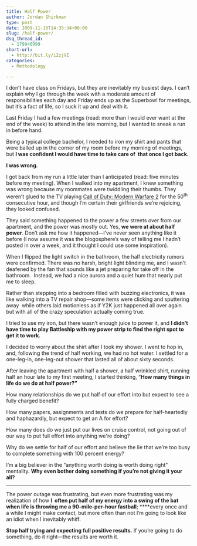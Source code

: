 ```yaml
---
title: Half Power
author: Jordan Shirkman
type: post
date: 2009-11-16T14:35:34+00:00
slug: /half-power/
dsq_thread_id:
  - 179946999
short-url:
  - http://bit.ly/i2zjVI
categories:
  - Methodology

---
```

I don’t have class on Fridays, but they are inevitably my busiest days. I can’t explain why I go through the week with a moderate amount of responsibilities each day and Friday ends up as the Superbowl for meetings, but it’s a fact of life, so I suck it up and deal with it.

Last Friday I had a few meetings (read: more than I would ever want at the end of the week) to attend in the late morning, but I wanted to sneak a run in before hand.

Being a typical college bachelor, I needed to iron my shirt and pants that were balled up in the corner of my room before my morning of meetings, but **I was confident I would have time to take care of  that once I got back.**

**I was wrong.**

**<!--more-->**

I got back from my run a little later than I anticipated (read: five minutes before my meeting). When I walked into my apartment, I knew something was wrong because my roommates were twiddling their thumbs. They weren’t glued to the TV playing [Call of Duty: Modern Warfare 2](http://callofduty.wikia.com/wiki/Call_of_Duty:_Modern_Warfare_2) for the 50<sup>th</sup> consecutive hour, and though I’m certain their girlfriends we’re rejoicing, they looked confused.

They said something happened to the power a few streets over from our apartment, and the power was mostly out. Yes, **we were at about half power**. Don’t ask me how it happened—I’ve never seen anything like it before (I now assume it was the blogosphere’s way of telling me I hadn’t posted in over a week, and it thought I could use some inspiration).

When I flipped the light switch in the bathroom, the half electricity rumors were confirmed. There was no harsh, bright light blinding me, and I wasn’t deafened by the fan that sounds like a jet preparing for take off in the bathroom.  Instead, we had a nice aurora and a quiet hum that nearly put me to sleep.

Rather than stepping into a bedroom filled with buzzing electronics, it was like walking into a TV repair shop—some items were clicking and sputtering away  while others laid motionless as if Y2K just happened all over again but with all of the crazy speculation actually coming true.

I tried to use my iron, but there wasn’t enough juice to power it, and **I didn’t have time to play Battleship with my power strip to find the right spot to get it to work.**

I decided to worry about the shirt after I took my shower. I went to hop in, and, following the trend of half working, we had no hot water. I settled for a one-leg-in, one-leg-out shower that lasted all of about sixty seconds.

After leaving the apartment with half a shower, a half wrinkled shirt, running half an hour late to my first meeting, I started thinking, “**How many things in life do we do at half power?”**

How many relationships do we put half of our effort into but expect to see a fully charged benefit?

How many papers, assignments and tests do we prepare for half-heartedly and haphazardly, but expect to get an A for effort?

How many does do we just put our lives on cruise control, not going out of our way to put full effort into anything we're doing?

Why do we settle for half of our effort and believe the lie that we’re too busy to complete something with 100 percent energy?

I’m a big believer in the “anything worth doing is worth doing right” mentality. **Why even bother doing something if you’re not giving it your all?**

 ****

The power outage was frustrating, but even more frustrating was my realization of how **I  often put half of my energy into a swing of the bat when life is throwing me a 90-mile-per-hour fastball**; ****every once and a while I might make contact, but more often than not I’m going to look like an idiot when I inevitably whiff.

**Stop half trying and expecting full positive results.** If you’re going to do something, do it right—the results are worth it.
